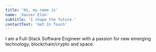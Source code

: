 ```yaml
---
title: 'Hi, my name is'
name: 'Xavier Elon'
subtitle: 'I shape the future.'
contactText: 'Get In Touch'
---
```


I am a Full-Stack Software Engineer with a passion for new emerging technology, blockchain/crypto and space.
